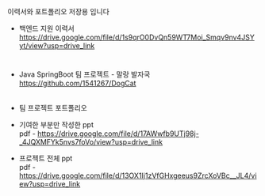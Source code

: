 이력서와 포트폴리오 저장용 입니다

- 백엔드 지원 이력서
https://drive.google.com/file/d/1s9qrO0DvQn59WT7Moi_Smqv9nv4JSYyt/view?usp=drive_link
<h1></h1>

-  Java SpringBoot 팀 프로젝트 - 말랑 발자국 <br>https://github.com/1541267/DogCat<br><br>
-  팀 프로젝트 포트폴리오<br>

- 기여한 부분만 작성한 ppt <br>
pdf - https://drive.google.com/file/d/17AWwfb9UTj98j-_4JQXMFYk5nvs7foVo/view?usp=drive_link <br>

- 프로젝트 전체 ppt <br>
pdf - https://drive.google.com/file/d/13OX1Ij1zVfGHxgeeus9ZrcXoVBc__JL4/view?usp=drive_link <br>
